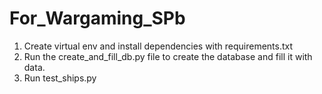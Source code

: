 # For_Wargaming_SPb

1. Create virtual env and install dependencies with requirements.txt
2. Run the create_and_fill_db.py file to create the database and fill it with data.
3. Run test_ships.py
